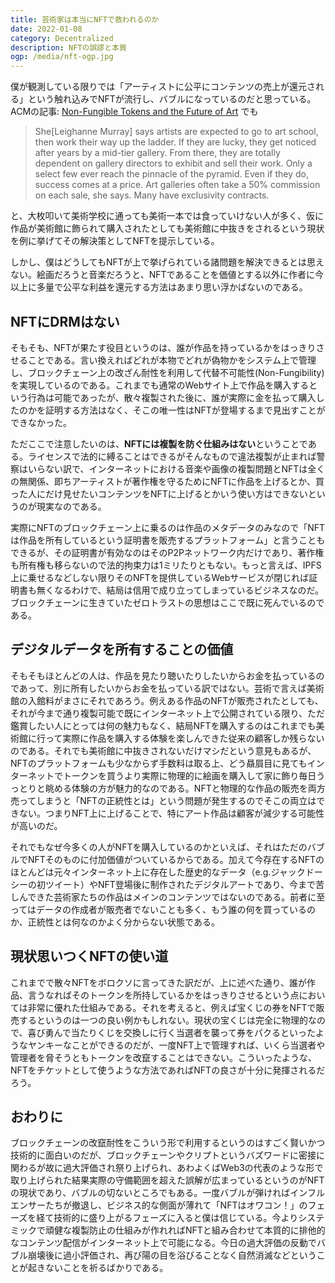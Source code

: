 ```yaml
---
title: 芸術家は本当にNFTで救われるのか
date: 2022-01-08
category: Decentralized
description: NFTの誤謬と本質
ogp: /media/nft-ogp.jpg
---
```


僕が観測している限りでは「アーティストに公平にコンテンツの売上が還元される」という触れ込みでNFTが流行し、バブルになっているのだと思っている。ACMの記事: [Non-Fungible Tokens and the Future of Art](https://cacm.acm.org/magazines/2021/9/255029-non-fungible-tokens-and-the-future-of-art/fulltext#:~:text=It%20was%20a%20stunning%20event,then%20sold%2C%20just%20like%20Bitcoin.&text=This%20dynamic%20creates%20a%20simple,it%20makes%20digital%20art%20exclusive.) でも
> She[Leighanne Murray] says artists are expected to go to art school, then work their way up the ladder. If they are lucky, they get noticed after years by a mid-tier gallery. From there, they are totally dependent on gallery directors to exhibit and sell their work. Only a select few ever reach the pinnacle of the pyramid.
Even if they do, success comes at a price. Art galleries often take a 50% commission on each sale, she says. Many have exclusivity contracts.

と、大枚叩いて美術学校に通っても美術一本では食っていけない人が多く、仮に作品が美術館に飾られて購入されたとしても美術館に中抜きをされるという現状を例に挙げてその解決策としてNFTを提示している。

しかし、僕はどうしてもNFTが上で挙げられている諸問題を解決できるとは思えない。絵画だろうと音楽だろうと、NFTであることを価値とする以外に作者に今以上に多量で公平な利益を還元する方法はあまり思い浮かばないのである。

## NFTにDRMはない
そもそも、NFTが果たす役目というのは、誰が作品を持っているかをはっきりさせることである。言い換えればどれが本物でどれが偽物かをシステム上で管理し、ブロックチェーン上の改ざん耐性を利用して代替不可能性(Non-Fungibility)を実現しているのである。これまでも通常のWebサイト上で作品を購入するという行為は可能であったが、散々複製された後に、誰が実際に金を払って購入したのかを証明する方法はなく、そこの唯一性はNFTが登場するまで見出すことができなかった。

ただここで注意したいのは、**NFTには複製を防ぐ仕組みはない**ということである。ライセンスで法的に縛ることはできるがそんなもので違法複製が止まれば警察はいらない訳で、インターネットにおける音楽や画像の複製問題とNFTは全くの無関係、即ちアーティストが著作権を守るためにNFTに作品を上げるとか、買った人にだけ見せたいコンテンツをNFTに上げるとかいう使い方はできないというのが現実なのである。

実際にNFTのブロックチェーン上に乗るのは作品のメタデータのみなので「NFTは作品を所有しているという証明書を販売するプラットフォーム」と言うこともできるが、その証明書が有効なのはそのP2Pネットワーク内だけであり、著作権も所有権も移らないので法的拘束力は1ミリたりともない。もっと言えば、IPFS上に乗せるなどしない限りそのNFTを提供しているWebサービスが閉じれば証明書も無くなるわけで、結局は信用で成り立ってしまっているビジネスなのだ。ブロックチェーンに生きていたゼロトラストの思想はここで既に死んでいるのである。

## デジタルデータを所有することの価値
そもそもほとんどの人は、作品を見たり聴いたりしたいからお金を払っているのであって、別に所有したいからお金を払っている訳ではない。芸術で言えば美術館の入館料がまさにそれであろう。例えある作品のNFTが販売されたとしても、それが今まで通り複製可能で既にインターネット上で公開されている限り、ただ鑑賞したい人にとっては何の魅力もなく、結局NFTを購入するのはこれまでも美術館に行って実際に作品を購入する体験を楽しんできた従来の顧客しか残らないのである。それでも美術館に中抜きされないだけマシだという意見もあるが、NFTのプラットフォームも少なからず手数料は取る上、どう贔屓目に見てもインターネットでトークンを買うより実際に物理的に絵画を購入して家に飾り毎日うっとりと眺める体験の方が魅力的なのである。NFTと物理的な作品の販売を両方売ってしまうと「NFTの正統性とは」という問題が発生するのでそこの両立はできない。つまりNFT上に上げることで、特にアート作品は顧客が減少する可能性が高いのだ。

それでもなぜ今多くの人がNFTを購入しているのかといえば、それはただのバブルでNFTそのものに付加価値がついているからである。加えて今存在するNFTのほとんどは元々インターネット上に存在した歴史的なデータ（e.g.ジャックドーシーの初ツイート）やNFT登場後に制作されたデジタルアートであり、今まで苦しんできた芸術家たちの作品はメインのコンテンツではないのである。前者に至ってはデータの作成者が販売者でないことも多く、もう誰の何を買っているのか、正統性とは何なのかよく分からない状態である。

## 現状思いつくNFTの使い道
これまでで散々NFTをボロクソに言ってきた訳だが、上に述べた通り、誰が作品、言うなればそのトークンを所持しているかをはっきりさせるという点においては非常に優れた仕組みである。それを考えると、例えば宝くじの券をNFTで販売するというのは一つの良い例かもしれない。現状の宝くじは完全に物理的なので、喜び勇んで当たりくじを交換しに行く当選者を襲って券をパクるといったようなヤンキーなことができるのだが、一度NFT上で管理すれば、いくら当選者や管理者を脅そうともトークンを改竄することはできない。こういったような、NFTをチケットとして使うような方法であればNFTの良さが十分に発揮されるだろう。

## おわりに
ブロックチェーンの改竄耐性をこういう形で利用するというのはすごく賢いかつ技術的に面白いのだが、ブロックチェーンやクリプトというバズワードに密接に関わるが故に過大評価され祭り上げられ、あわよくばWeb3の代表のような形で取り上げられた結果実際の守備範囲を超えた誤解が広まっているというのがNFTの現状であり、バブルの切ないところでもある。一度バブルが弾ければインフルエンサーたちが撤退し、ビジネス的な側面が薄れて「NFTはオワコン！」のフェーズを経て技術的に盛り上がるフェーズに入ると僕は信じている。今よりシステミックで頑健な複製防止の仕組みが作れればNFTと組み合わせて本質的に排他的なコンテンツ配信がインターネット上で可能になる。今日の過大評価の反動でバブル崩壊後に過小評価され、再び陽の目を浴びることなく自然消滅などということが起きないことを祈るばかりである。
